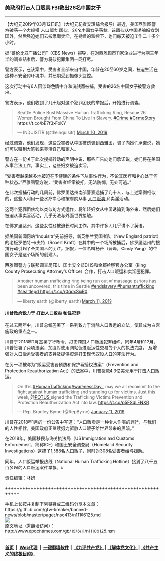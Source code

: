 ### 美政府打击人口贩卖 FBI救出26名中国女子
------------------------

<p>
 【大纪元2019年03月12日讯】（大纪元记者安琪综合报导）最近，美国西雅图警方破获一个大规模
 <a href="http://www.epochtimes.com/gb/tag/%E4%BA%BA%E5%8F%A3%E8%B4%A9%E5%8D%96.html">
  人口贩卖
 </a>
 团伙，26名中国女子获救。该团伙从中国诱骗妇女到国外，然后强迫她们去按摩廊卖淫，在持续的监控下，她们每天被迫工作二十多个小时。
</p>
<p>
 据“哥伦比亚广播公司”（CBS News）报导，在对西雅图市11家企业进行为期三年半的调查结束后，警方将该犯罪集团一网打尽。
</p>
<p>
 警方表示，在该案中，受害者全部来自中国，年龄在20至60岁之间，被迫生活在这种不安全的环境中，并长期受到摄像头监控。
</p>
<p>
 这次行动中有6人因涉嫌色情中介和洗钱而被捕，受害的26名中国女子被警方救出。
</p>
<p>
 警方表示，他们收到了几十起对这个犯罪团伙的举报后，开始进行调查。
</p>
<p>
</p>
<blockquote class="twitter-tweet" data-lang="en">
 <p dir="ltr" lang="en">
  Seattle Police Bust Massive Human Trafficking Ring, Rescue 26 Women Brought From China To Live In Slavery.
  <a href="https://twitter.com/hashtag/Crime?src=hash&amp;ref_src=twsrc%5Etfw">
   #Crime
  </a>
  <a href="https://twitter.com/hashtag/CrimeStory?src=hash&amp;ref_src=twsrc%5Etfw">
   #CrimeStory
  </a>
  <a href="https://t.co/bE7f3xFoKY">
   https://t.co/bE7f3xFoKY
  </a>
 </p>
 <p>
  — INQUISITR (@theinquisitr)
  <a href="https://twitter.com/theinquisitr/status/1104793681805086720?ref_src=twsrc%5Etfw">
   March 10, 2019
  </a>
 </p>
</blockquote>
<p>
 <p>
  经过调查，他们发现，这些受害者从中国被诱骗到西雅图，骗子向她们承诺说，她们可以赚到大笔钱来养活自己和家人。
 </p>
 <p>
  警方在一份关于此次搜捕行动的声明中说，那些广告向她们承诺说，她们将在美国从事合法工作，事实上，这些妇女被迫卖淫。
 </p>
 <p>
  “受害者越来越多地被迫在不健康的条件下从事性行为，不论其医疗和身心处于何种状态。”西雅图警方说，“受害者经常被打，无法防御，无处可逃。”
 </p>
 <p>
  在此次搜捕行动的几周前，佛罗里达州南部警察逮捕了几十人，与上述案例相似的，这些人利用一些水疗中心和按摩院从事
  <a href="http://www.epochtimes.com/gb/tag/%E4%BA%BA%E5%8F%A3%E8%B4%A9%E5%8D%96.html">
   人口贩卖
  </a>
  和卖淫活动。
 </p>
 <p>
  这两个犯罪团伙均以类似的方式运作，将年轻妇女从中国诱骗到海外来，然后她们被迫从事卖淫活动，几乎无法与外面世界接触。
 </p>
 <p>
  在佛罗里达州，这些女性也被迫长时间工作，其中许多人几乎讲不了英语。
 </p>
 <p>
  据美国新闻网站“Inquisitr”先前报导，新英格兰爱国者队（New England patriot）的老板罗伯特·卡夫特（Robert Kraft）在其中的一个场所被捕后，佛罗里达州的搜捕行动引起了全美国人的关注。据报，一位名叫杨莅（音译，Cindy Yang）的中国女子是这个场所的创建人。
 </p>
 <p>
  西雅图警方与联邦调查局FBI、国土安全部DHS和金郡检察官办公室（King County Prosecuting Attorney’s Office）合作，打击人口贩运和卖淫圈犯罪。
 </p>
</p>
<p>
</p>
<blockquote class="twitter-tweet" data-lang="en">
 <p dir="ltr" lang="en">
  Another human trafficking ring being run out of massage parlors has been uncovered, this time in Seattle
  <a href="https://twitter.com/hashtag/endslavery?src=hash&amp;ref_src=twsrc%5Etfw">
   #endslavery
  </a>
  <a href="https://twitter.com/hashtag/humantrafficking?src=hash&amp;ref_src=twsrc%5Etfw">
   #humantrafficking
  </a>
  <a href="https://twitter.com/hashtag/seattlepd?src=hash&amp;ref_src=twsrc%5Etfw">
   #seattlepd
  </a>
  <a href="https://t.co/r0qdxSixR0">
   https://t.co/r0qdxSixR0
  </a>
 </p>
 <p>
  — liberty.earth (@liberty_earth)
  <a href="https://twitter.com/liberty_earth/status/1105197992758464515?ref_src=twsrc%5Etfw">
   March 11, 2019
  </a>
 </p>
</blockquote>
<p>
 <h4>
  川普政府致力于
  <a href="http://www.epochtimes.com/gb/tag/%E6%89%93%E5%87%BB%E4%BA%BA%E5%8F%A3%E8%B4%A9%E5%8D%96.html">
   打击人口贩卖
  </a>
  和性犯罪
 </h4>
 <p>
  在过去两年中，川普总统签署了一系列致力于消除人口贩运的立法，使其成为白宫施政的重点之一。
 </p>
 <p>
  川普于2018年2月签署了行政令，打击跨国人口贩运犯罪组织。同年4月和12月，川普签署了两项法案，加强对使用网站促进贩运性交易的个人的执法力度， 及增强对人口贩运受害者的支持及提供资源打击现代奴役人口的非法行为。
 </p>
 <p>
  在另一项被称为“贩运受害者预防和保护再授权法案”（Prevention and Protection Reauthorization Act）的法案中，川普拨款4.3亿美元用于打击人口贩运。
 </p>
</p>
<p>
</p>
<blockquote class="twitter-tweet" data-lang="en">
 <p dir="ltr" lang="en">
  On this
  <a href="https://twitter.com/hashtag/HumanTraffickingAwarenessDay?src=hash&amp;ref_src=twsrc%5Etfw">
   #HumanTraffickingAwarenessDay
  </a>
  , may we all recommit to the fight against human trafficking and standing up for victims. Just this week,
  <a href="https://twitter.com/POTUS?ref_src=twsrc%5Etfw">
   @POTUS
  </a>
  signed the Trafficking Victims Prevention and Protection Reauthorization Act into law.
  <a href="https://t.co/p5FSdLENXR">
   https://t.co/p5FSdLENXR
  </a>
 </p>
 <p>
  — Rep. Bradley Byrne (@RepByrne)
  <a href="https://twitter.com/RepByrne/status/1083815064271028225?ref_src=twsrc%5Etfw">
   January 11, 2019
  </a>
 </p>
</blockquote>
<p>
 <p>
  川普在2018年1月的一份公告中写道：“人口贩卖是一种令人作呕的罪行，与我们的人性相悖。美国政府正继续努力驱散人口贩子给世界带来的黑暗。”
 </p>
 <p>
  在2018年，美国移民与海关执法局（US Immigration and Customs Enforcement，简称ICE）和国土安全调查局（Homeland Security Investigations）逮捕了1,588名人口贩子，同时对308名受害者给与援助。
 </p>
 <p>
  同年，人口贩运举报热线（National Human Trafficking Hotline）接到了八千五百多起的人口贩运案件举报。#
 </p>
 <p>
  责任编辑：林妍
 </p>
</p>
+++++++++++++++++++++++++++++++++++++++++++++++++++++++++++<br/><br/>
手机上长按并复制下列链接或二维码分享本文章：<br/>
https://github.com/gfw-breaker/banned-news/blob/master/pages/nsc413/n11106125.md <br/>
<a href='https://github.com/gfw-breaker/banned-news/blob/master/pages/nsc413/n11106125.md'><img src='https://github.com/gfw-breaker/banned-news/blob/master/pages/nsc413/n11106125.md.png'/></a> <br/>
原文地址（需翻墙访问）：http://www.epochtimes.com/gb/19/3/11/n11106125.htm


------------------------
#### [首页](https://github.com/gfw-breaker/banned-news/blob/master/README.md) &nbsp;|&nbsp; [Web代理](https://github.com/labour-camp/helloworld) &nbsp;|&nbsp; [一键翻墙软件](https://github.com/gfw-breaker/nogfw/blob/master/README.md) &nbsp;| [《九评共产党》](https://github.com/gfw-breaker/9ping.md/blob/master/README.md#九评之一评共产党是什么) | [《解体党文化》](https://github.com/gfw-breaker/jtdwh.md/blob/master/README.md) | [《共产主义的终极目的》](https://github.com/gfw-breaker/gczydzjmd.md/blob/master/README.md)

